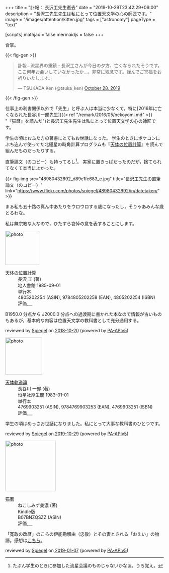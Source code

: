+++
title = "訃報： 長沢工先生逝去"
date =  "2019-10-29T23:42:29+09:00"
description = "長沢工先生先生は私にとって位置天文学の心の師匠です。"
image = "/images/attention/kitten.jpg"
tags = ["astronomy"]
pageType = "text"

[scripts]
  mathjax = false
  mermaidjs = false
+++

合掌。

{{< fig-gen >}}
<blockquote class="twitter-tweet"><p lang="ja" dir="ltr">訃報…流星界の重鎮・長沢工さんが今日の夕方、亡くなられたそうです。ここ何年お会いしていなかったか…。非常に残念です。謹んでご冥福をお祈りいたします。</p>&mdash; TSUKADA Ken (@tsuka_ken) <a href="https://twitter.com/tsuka_ken/status/1188808782643523584?ref_src=twsrc%5Etfw">October 28, 2019</a></blockquote>
{{< /fig-gen >}}

仕事上の利害関係以外で「先生」と呼ぶ人は本当に少なくて，特に[2016年に亡くなられた長谷川一郎先生]({{< ref "/remark/2016/05/nekoyomi.md" >}} "『猫暦』を読んだ")と長沢工先生先生は私にとって位置天文学の心の師匠です。

学生の頃はおふた方の著書にとてもお世話になった。
学生のときにポケコンにぶち込んで使ってた北極星の時角計算プログラムも『[天体の位置計算](https://www.amazon.co.jp/dp/4805202254?tag=baldandersinf-22&linkCode=ogi&th=1&psc=1)』を読んで組んだものだったりする。

直筆論文（のコピー）も持ってるし[^a1]。
実家に置きっぱだったのだが，捨てられてなくて本当によかった。

[^a1]: たぶん学生のときに参加した流星会議のものじゃないかなぁ。うろ覚え。

{{< fig-img src="48980432692_d89e1fe683_e.jpg" title="長沢工先生の直筆論文（のコピー）" link="https://www.flickr.com/photos/spiegel/48980432692/in/datetaken/" >}}

まぁ私も五十路の真ん中あたりをウロウロする歳になったし，そりゃあみんな歳とるわな。

私は無宗教な人なので，ひたすら哀悼の意を表することにします。

<div class="hreview">
  <div class="photo"><a class="item url" href="https://www.amazon.co.jp/dp/4805202254?tag=baldandersinf-22&linkCode=ogi&th=1&psc=1"><img src="https://m.media-amazon.com/images/I/51mQCyP04rL._SL160_.jpg" width="108" alt="photo"></a></div>
  <dl class="fn">
    <dt><a href="https://www.amazon.co.jp/dp/4805202254?tag=baldandersinf-22&linkCode=ogi&th=1&psc=1">天体の位置計算</a></dt>
    <dd>長沢 工 (著)</dd>
    <dd>地人書館 1985-09-01</dd>
    <dd>単行本</dd>
    <dd>4805202254 (ASIN), 9784805202258 (EAN), 4805202254 (ISBN)</dd>
    <dd>評価<abbr class="rating fa-sm" title="4">&nbsp;<i class="fas fa-star"></i>&nbsp;<i class="fas fa-star"></i>&nbsp;<i class="fas fa-star"></i>&nbsp;<i class="fas fa-star"></i>&nbsp;<i class="far fa-star"></i></abbr></dd>
  </dl>
  <p class="description">B1950.0 分点から J2000.0 分点への過渡期に書かれた本なので情報が古いものもあるが，基本的な内容は位置天文学の教科書として充分通用する。</p>
  <p class="powered-by">reviewed by <a href='#maker' class='reviewer'>Spiegel</a> on <abbr class="dtreviewed" title="2018-10-20">2018-10-20</abbr> (powered by <a href="https://affiliate.amazon.co.jp/assoc_credentials/home">PA-APIv5</a>)</p>
</div>

<div class="hreview">
  <div class="photo"><a class="item url" href="https://www.amazon.co.jp/dp/4769903251?tag=baldandersinf-22&linkCode=ogi&th=1&psc=1"><img src="https://m.media-amazon.com/images/I/51xTinWyprL._SL160_.jpg" width="117" alt="photo"></a></div>
  <dl class="fn">
    <dt><a href="https://www.amazon.co.jp/dp/4769903251?tag=baldandersinf-22&linkCode=ogi&th=1&psc=1">天体軌道論</a></dt>
    <dd>長谷川 一郎 (著)</dd>
    <dd>恒星社厚生閣 1983-01-01</dd>
    <dd>単行本</dd>
    <dd>4769903251 (ASIN), 9784769903253 (EAN), 4769903251 (ISBN)</dd>
    <dd>評価<abbr class="rating fa-sm" title="4">&nbsp;<i class="fas fa-star"></i>&nbsp;<i class="fas fa-star"></i>&nbsp;<i class="fas fa-star"></i>&nbsp;<i class="fas fa-star"></i>&nbsp;<i class="far fa-star"></i></abbr></dd>
  </dl>
  <p class="description">学生の頃はめっさお世話になりました。私にとって大事な教科書のひとつです。</p>
  <p class="powered-by">reviewed by <a href='#maker' class='reviewer'>Spiegel</a> on <abbr class="dtreviewed" title="2019-10-29">2019-10-29</abbr> (powered by <a href="https://affiliate.amazon.co.jp/assoc_credentials/home">PA-APIv5</a>)</p>
</div>

<div class="hreview">
  <div class="photo"><a class="item url" href="https://www.amazon.co.jp/dp/B07BNZQSZZ?tag=baldandersinf-22&linkCode=ogi&th=1&psc=1"><img src="https://m.media-amazon.com/images/I/61fCTlgexuL._SL160_.jpg" width="160" alt="photo"></a></div>
  <dl class="fn">
    <dt><a href="https://www.amazon.co.jp/dp/B07BNZQSZZ?tag=baldandersinf-22&linkCode=ogi&th=1&psc=1">猫暦</a></dt>
    <dd>ねこしみず美濃 (著)</dd>
    <dd></dd>
    <dd>Kindle版</dd>
    <dd>B07BNZQSZZ (ASIN)</dd>
    <dd>評価<abbr class="rating fa-sm" title="5">&nbsp;<i class="fas fa-star"></i>&nbsp;<i class="fas fa-star"></i>&nbsp;<i class="fas fa-star"></i>&nbsp;<i class="fas fa-star"></i>&nbsp;<i class="fas fa-star"></i></abbr></dd>
  </dl>
  <p class="description">「寛政の改暦」のころの伊能勘解由（忠敬）とその妻とされる「おえい」の物語。感想は<a href="https://text.baldanders.info/remark/2016/05/nekoyomi/">こちら</a>。</p>
  <p class="powered-by">reviewed by <a href='#maker' class='reviewer'>Spiegel</a> on <abbr class="dtreviewed" title="2019-01-07">2019-01-07</abbr> (powered by <a href="https://affiliate.amazon.co.jp/assoc_credentials/home">PA-APIv5</a>)</p>
</div>
